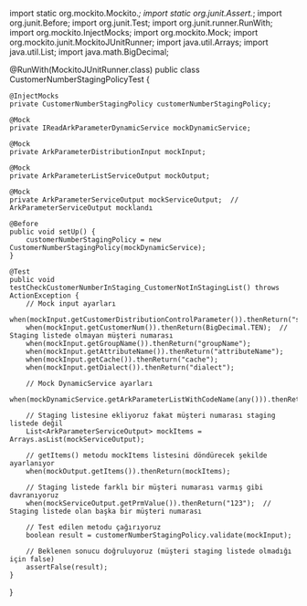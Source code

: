 import static org.mockito.Mockito.*;
import static org.junit.Assert.*;
import org.junit.Before;
import org.junit.Test;
import org.junit.runner.RunWith;
import org.mockito.InjectMocks;
import org.mockito.Mock;
import org.mockito.junit.MockitoJUnitRunner;
import java.util.Arrays;
import java.util.List;
import java.math.BigDecimal;

@RunWith(MockitoJUnitRunner.class)
public class CustomerNumberStagingPolicyTest {

    @InjectMocks
    private CustomerNumberStagingPolicy customerNumberStagingPolicy;

    @Mock
    private IReadArkParameterDynamicService mockDynamicService;

    @Mock
    private ArkParameterDistributionInput mockInput;

    @Mock
    private ArkParameterListServiceOutput mockOutput;

    @Mock
    private ArkParameterServiceOutput mockServiceOutput;  // ArkParameterServiceOutput mocklandı

    @Before
    public void setUp() {
        customerNumberStagingPolicy = new CustomerNumberStagingPolicy(mockDynamicService);
    }

    @Test
    public void testCheckCustomerNumberInStaging_CustomerNotInStagingList() throws ActionException {
        // Mock input ayarları
        when(mockInput.getCustomerDistributionControlParameter()).thenReturn("stagingControlParam");
        when(mockInput.getCustomerNum()).thenReturn(BigDecimal.TEN);  // Staging listede olmayan müşteri numarası
        when(mockInput.getGroupName()).thenReturn("groupName");
        when(mockInput.getAttributeName()).thenReturn("attributeName");
        when(mockInput.getCache()).thenReturn("cache");
        when(mockInput.getDialect()).thenReturn("dialect");

        // Mock DynamicService ayarları
        when(mockDynamicService.getArkParameterListWithCodeName(any())).thenReturn(mockOutput);

        // Staging listesine ekliyoruz fakat müşteri numarası staging listede değil
        List<ArkParameterServiceOutput> mockItems = Arrays.asList(mockServiceOutput);

        // getItems() metodu mockItems listesini döndürecek şekilde ayarlanıyor
        when(mockOutput.getItems()).thenReturn(mockItems);

        // Staging listede farklı bir müşteri numarası varmış gibi davranıyoruz
        when(mockServiceOutput.getPrmValue()).thenReturn("123");  // Staging listede olan başka bir müşteri numarası

        // Test edilen metodu çağırıyoruz
        boolean result = customerNumberStagingPolicy.validate(mockInput);

        // Beklenen sonucu doğruluyoruz (müşteri staging listede olmadığı için false)
        assertFalse(result);
    }
}

